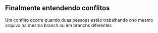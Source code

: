 ## Finalmente entendendo conflitos 


Um conflito ocorre quando duas pessoas estão trabalhando ono mesmo arquivo na mesma branch ou em branchs diferentes 





